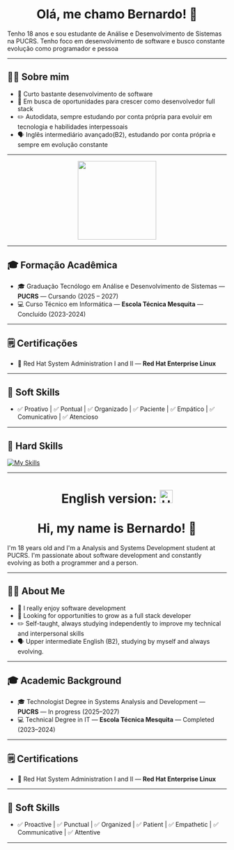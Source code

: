 <h1 align="center">Olá, me chamo Bernardo! 👋</h1>

<p>Tenho 18 anos e sou estudante de Análise e Desenvolvimento de Sistemas na PUCRS. Tenho foco em desenvolvimento de software e busco constante evolução como programador e pessoa</p>

---

## 👨‍💻 Sobre mim
- 🚀 Curto bastante desenvolvimento de software
- 🎯 Em busca de oportunidades para crescer como desenvolvedor full stack
- ✏️ Autodidata, sempre estudando por conta própria para evoluir em tecnologia e habilidades interpessoais
- 🗣️ Inglês intermediário avançado(B2), estudando por conta própria e sempre em evolução constante

---
<div align="center">
  <img height="180em" src="https://github-readme-stats.vercel.app/api/top-langs/?username=besinhorelli&layout=compact&langs_count=7&theme=dark"/>
</div>

---
## 🎓 Formação Acadêmica
- 🎓 Graduação Tecnólogo em Análise e Desenvolvimento de Sistemas — **PUCRS** — Cursando (2025 – 2027)
- 💻 Curso Técnico em Informática — **Escola Técnica Mesquita** — Concluído (2023-2024)
---
## 🗒️ Certificações
- 🐧 Red Hat System Administration I and II — **Red Hat Enterprise Linux**

---

## 🤝 Soft Skills
- ✅ Proativo | ✅ Pontual | ✅ Organizado | ✅ Paciente | ✅ Empático | ✅ Comunicativo | ✅ Atencioso

---
## 🚀 Hard Skills
[![My Skills](https://skillicons.dev/icons?i=java,spring,mysql,python,c,dart,html,css,js)](https://skillicons.dev)

---

<h1 align="center">
  English version: <img src="https://upload.wikimedia.org/wikipedia/en/a/ae/Flag_of_the_United_Kingdom.svg" alt="UK Flag" width="30" height="30"><br><br>
  Hi, my name is Bernardo! 👋
</h1>

<p>I'm 18 years old and I'm a Analysis and Systems Development student at PUCRS. I'm passionate about software development and constantly evolving as both a programmer and a person.</p>

---

## 👨‍💻 About Me
- 🚀 I really enjoy software development  
- 🎯 Looking for opportunities to grow as a full stack developer  
- ✏️ Self-taught, always studying independently to improve my technical and interpersonal skills  
- 🗣️ Upper intermediate English (B2), studying by myself and always evolving.  

---
## 🎓 Academic Background
- 🎓 Technologist Degree in Systems Analysis and Development — **PUCRS** — In progress (2025–2027)  
- 💻 Technical Degree in IT — **Escola Técnica Mesquita** — Completed (2023–2024)
---

## 🗒️ Certifications
- 🐧 Red Hat System Administration I and II — **Red Hat Enterprise Linux**

---

## 🤝 Soft Skills
- ✅ Proactive | ✅ Punctual | ✅ Organized | ✅ Patient | ✅ Empathetic | ✅ Communicative | ✅ Attentive  

---

